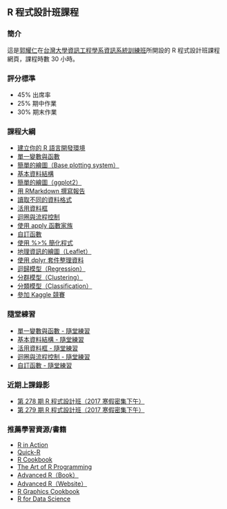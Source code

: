 ## R 程式設計班課程

### 簡介

這是[郭耀仁](https://www.facebook.com/yaojen.kuo.1)在[台灣大學資訊工程學系資訊系統訓練班](https://www.csie.ntu.edu.tw/train/)所開設的 R 程式設計班課程網頁，課程時數 30 小時。

### 評分標準

- 45% 出席率
- 25% 期中作業
- 30% 期末作業

### 課程大綱

- [建立你的 R 語言開發環境](https://yaojenkuo.github.io/r_programming/ch1)
- [單一變數與函數](https://yaojenkuo.github.io/r_programming/ch2)
- [簡單的繪圖（Base plotting system）](https://yaojenkuo.github.io/r_programming/ch3)
- [基本資料結構](https://yaojenkuo.github.io/r_programming/ch4)
- [簡單的繪圖（ggplot2）](https://yaojenkuo.github.io/r_programming/ch5)
- [用 RMarkdown 撰寫報告](https://yaojenkuo.github.io/r_programming/ch10)
- [讀取不同的資料格式](https://yaojenkuo.github.io/r_programming/ch6)
- [活用資料框](https://yaojenkuo.github.io/r_programming/ch7)
- [迴圈與流程控制](https://yaojenkuo.github.io/r_programming/ch8)
- [使用 apply 函數家族](https://yaojenkuo.github.io/r_programming/ch11)
- [自訂函數](https://yaojenkuo.github.io/r_programming/ch9)
- [使用 %>% 簡化程式](https://yaojenkuo.github.io/r_programming/ch12)
- [地理資訊的繪圖（Leaflet）](https://yaojenkuo.github.io/r_programming/ch13)
- [使用 dplyr 套件整理資料](https://yaojenkuo.github.io/r_programming/ch14)
- [迴歸模型（Regression）](https://yaojenkuo.github.io/r_programming/ch15)
- [分群模型（Clustering）](https://yaojenkuo.github.io/r_programming/ch16)
- [分類模型（Classification）](https://yaojenkuo.github.io/r_programming/ch17)
- [參加 Kaggle 競賽](https://yaojenkuo.github.io/r_programming/ch18)

### 隨堂練習

- [單一變數與函數 - 隨堂練習](https://yaojenkuo.github.io/r_programming/ch2_exercise)
- [基本資料結構 - 隨堂練習](https://yaojenkuo.github.io/r_programming/ch4_exercise)
- [活用資料框 - 隨堂練習](https://yaojenkuo.github.io/r_programming/ch7_exercise)
- [迴圈與流程控制 - 隨堂練習](https://yaojenkuo.github.io/r_programming/ch8_exercise)
- [自訂函數 - 隨堂練習](https://yaojenkuo.github.io/r_programming/ch9_exercise)

### 近期上課錄影

- [第 278 期 R 程式設計班（2017 寒假密集下午）](https://www.youtube.com/playlist?list=PLEq7iw5uOtuXlcMiPfg4bLt9U-YcRTYvM)
- [第 279 期 R 程式設計班（2017 寒假密集下午）](https://www.youtube.com/playlist?list=PLEq7iw5uOtuWHNS_KSeUWh4mror0QpDTW)

### 推薦學習資源/書籍

- [R in Action](https://www.manning.com/books/r-in-action-second-edition)
- [Quick-R](http://www.statmethods.net/)
- [R Cookbook](http://shop.oreilly.com/product/9780596809164.do)
- [The Art of R Programming](https://www.amazon.com/Art-Programming-Statistical-Software-Design/dp/1593273843)
- [Advanced R（Book）](https://www.amazon.com/Advanced-Chapman-Hall-Hadley-Wickham/dp/1466586966)
- [Advanced R（Website）](http://adv-r.had.co.nz/)
- [R Graphics Cookbook](http://shop.oreilly.com/product/0636920023135.do)
- [R for Data Science](http://r4ds.had.co.nz/)